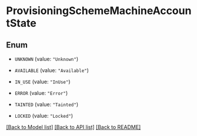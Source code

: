 # ProvisioningSchemeMachineAccountState

## Enum


* `UNKNOWN` (value: `"Unknown"`)

* `AVAILABLE` (value: `"Available"`)

* `IN_USE` (value: `"InUse"`)

* `ERROR` (value: `"Error"`)

* `TAINTED` (value: `"Tainted"`)

* `LOCKED` (value: `"Locked"`)


[[Back to Model list]](../README.md#documentation-for-models) [[Back to API list]](../README.md#documentation-for-api-endpoints) [[Back to README]](../README.md)


